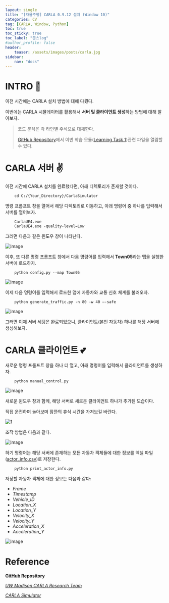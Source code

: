 ```yaml
---
layout: single
title: "[자율주행] CARLA 0.9.12 설치 (Window 10)"
categories: CV
tag: [CARLA, Window, Python]
toc: true
toc_sticky: true
toc_label: "쭌스log"
#author_profile: false
header:
    teaser: /assets/images/posts/carla.jpg
sidebar:
    nav: "docs"
---
```


# INTRO 🙌
이전 시간에는 CARLA 설치 방법에 대해 다뤘다.

이번에는 CARLA 시뮬레이터를 활용해서 **서버 및 클라이언트 생성**하는 방법에 대해 알아보자.

> 코드 분석은 각 라인별 주석으로 대체한다.
>
> [GitHub Repository](#reference)에서 이번 학습 모듈([Learning Task 1](https://github.com/hchoi256/carla-research-project/#1-vehicle-data-extraction-and-storage))관련 파일을 열람할 수 있다.

# CARLA 서버 ✌
이전 시간에 CARLA 설치를 완료했다면, 아래 디렉토리가 존재할 것이다.

        cd C:/{Your_Directory}/CarlaSimulator

명령 프롬프트 창을 열어서 해당 디렉토리로 이동하고, 아래 명령어 중 하나를 입력해서 서버를 열어보자.

        CarlaUE4.exe
        CarlaUE4.exe -quality-level=Low
 
그러면 다음과 같은 윈도우 창이 나타난다.

![image](https://user-images.githubusercontent.com/39285147/192646364-a5bffac2-71c6-48c5-b6c0-585cef5bdf78.png)

이후, 또 다른 명령 프롬프트 창에서 다음 명령어를 입력해서 **Town05**라는 맵을 실행한 서버에 로드하자.

        python config.py --map Town05

![image](https://user-images.githubusercontent.com/39285147/192646653-dc3d4ee9-52af-43f4-879e-e9762660aa3b.png)

이제 다음 명령어를 입력해서 로드한 맵에 자동차와 교통 신호 체계를 불러오자.

        python generate_traffic.py -n 80 -w 40 –-safe

![image](https://user-images.githubusercontent.com/39285147/192646718-38efd7c9-3701-4808-9170-3c77255740d5.png)

그러면 이제 서버 세팅은 완료되었으니, 클라이언트(본인 자동차) 하나를 해당 서버에 생성해보자.

# CARLA 클라이언트 💕

새로운 명령 프롬프트 창을 하나 더 열고, 아래 명령어를 입력해서 클라이언트를 생성하자.

        python manual_control.py

![image](https://user-images.githubusercontent.com/39285147/192646870-749915ba-1503-4702-8318-4a20f7a65174.png)

새로운 윈도우 창과 함께, 해당 서버로 새로운 클라이언트 하나가 추가된 모습이다.

직접 운전하며 놀아보며 잠깐의 휴식 시간을 가져보길 바란다.

![1](https://user-images.githubusercontent.com/39285147/192648584-5f15bd5f-951c-4eb8-ae52-f89cd8fee232.gif)

조작 방법은 다음과 같다.

![image](https://user-images.githubusercontent.com/39285147/192649047-435343e3-f102-44d9-bb01-4d4da1969c0d.png)

하기 명령어는 해당 서버에 존재하는 모든 자동차 객체들에 대한 정보를 엑셀 파일([actor_info.csv](https://github.com/hchoi256/carla-research-project/files/9651367/actor_info.csv))로 저장한다.

        python print_actor_info.py

저장할 자동차 객체에 대한 정보는 다음과 같다: 
- *Frame*
- *Timestamp*
- *Vehicle_ID*
- *Location_X*
- *Location_Y* 
- *Velocity_X*
- *Velocity_Y*
- *Acceleration_X* 
- *Acceleration_Y*

![image](https://user-images.githubusercontent.com/39285147/192646962-923f0959-dab3-480c-8cb0-e53ae71b12ec.png)

# Reference
[**GitHub Repository**](https://github.com/hchoi256/carla-research-project)

[*UW Madison CARLA Research Team*](https://cavh.cee.wisc.edu/carla-simulation-project/)

[*CARLA Simulator*](https://carla.readthedocs.io/en/latest/)